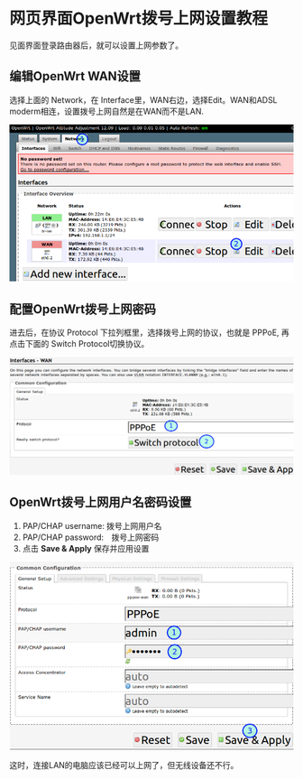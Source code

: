 ﻿# 网页界面OpenWrt拨号上网设置教程

见面界面登录路由器后，就可以设置上网参数了。

## 编辑OpenWrt WAN设置
选择上面的 Network，在 Interface里，WAN右边，选择Edit。WAN和ADSL　moderm相连，设置拨号上网自然是在WAN而不是LAN.

![](images/2.3.wan-edit.png)
	
## 配置OpenWrt拨号上网密码
进去后，在协议 Protocol 下拉列框里，选择拨号上网的协议，也就是 PPPoE, 再点击下面的 Switch Protocol切换协议。

![](images/2.3.pppoe-switch.png)
	
## OpenWrt拨号上网用户名密码设置
1. PAP/CHAP username: 拨号上网用户名 
2. PAP/CHAP password:　拨号上网密码
3. 点击 **Save & Apply** 保存并应用设置

![](images/2.3.pppoe-username-password.png)

这时，连接LAN的电脑应该已经可以上网了，但无线设备还不行。